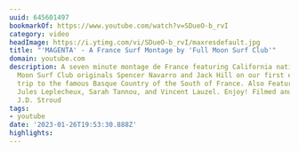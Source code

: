 ```yaml
---
uuid: 645601497
bookmarkOf: https://www.youtube.com/watch?v=SDueO-b_rvI
category: video
headImage: https://i.ytimg.com/vi/SDueO-b_rvI/maxresdefault.jpg
title: "'MAGENTA' - A France Surf Montage by 'Full Moon Surf Club'"
domain: youtube.com
description: A seven minute montage de France featuring California natives and Full
  Moon Surf Club originals Spencer Navarro and Jack Hill on our first ever international
  trip to the famous Basque Country of the South of France. Also Featuring Local legends
  Jules Leplecheux, Sarah Tannou, and Vincent Lauzel. Enjoy! Filmed and edited by
  J.D. Stroud
tags:
- youtube
date: '2023-01-26T19:53:30.888Z'
highlights: 
---
```



